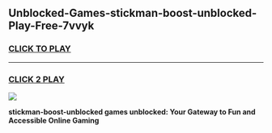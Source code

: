 
## Unblocked-Games-stickman-boost-unblocked-Play-Free-7vvyk
<h3>
<a href="https://premium76.site?title=stickman-boost-unblocked&ref=20M">CLICK TO PLAY</a></h3>
<hr>

<h3>
<a href="https://premium76.site?title=stickman-boost-unblocked&ref=20M">CLICK 2 PLAY</a>
  
</h3>

<a href="https://premium76.site?title=stickman-boost-unblocked&ref=19M"><img src="https://clearcache.store/games.png"></a>


**stickman-boost-unblocked games unblocked: Your Gateway to Fun and Accessible Online Gaming**
